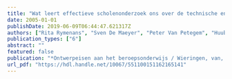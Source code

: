 ```yaml
---
title: "Wat leert effectieve scholenonderzoek ons over de technische en beroepssecundaire scholen in Vlaanderen?"
date: 2005-01-01
publishDate: 2019-06-09T06:44:47.621317Z
authors: ["Rita Rymenans", "Sven De Maeyer", "Peter Van Petegem", "Huub van den Bergh", "Frans Daems"]
publication_types: ["6"]
abstract: ""
featured: false
publication: "*Ontwerpeisen aan het beroepsonderwijs / Wieringen, van, F. [edit.]*"
url_pdf: "https://hdl.handle.net/10067/551100151162165141"
---
```


